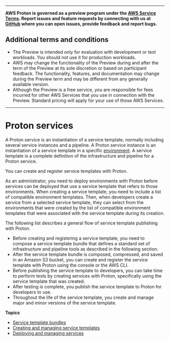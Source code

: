 --------

**AWS Proton is governed as a preview program under the [AWS Service Terms](https://aws.amazon.com/service-terms/)\. Report issues and feature requests by connecting with us at [GitHub](https://github.com/aws/aws-proton-public-roadmap) where you can open issues, provide feedback and report bugs\.**

## Additional terms and conditions<a name="preview-banner"></a>
+ The Preview is intended only for evaluation with development or test workloads\. You should not use it for production workloads\.
+ AWS may change the functionality of the Preview during and after the term of the Preview at its sole discretion or based on participant feedback\. The functionality, features, and documentation may change during the Preview term and may be different from any generally available version\.
+ Although the Preview is a free service, you are responsible for fees incurred for other AWS Services that you use in connection with the Preview\. Standard pricing will apply for your use of those AWS Services\.

--------

# Proton services<a name="ag-services"></a>

A Proton service is an instantiation of a service template, normally including several service instances and a pipeline\. A Proton service instance is an instantiation of a service template in a specific [environment](ag-environments.md)\. A service template is a complete definition of the infrastructure and pipeline for a Proton service\.

You can create and register service templates with Proton\.

As an administrator, you need to deploy environments with Proton before services can be deployed that use a service template that refers to those environments\. When creating a service template, you need to include a list of compatible environment templates\. Then, when developers create a service from a selected service template, they can select from the environments that were created by the list of compatible environment templates that were associated with the service template during its creation\.

The following list describes a general flow of service template publishing with Proton\.
+ Before creating and registering a service template, you need to compose a service template bundle that defines a standard set of infrastructure and pipeline tools as described in the following section\.
+ After the service template bundle is composed, compressed, and saved in an Amazon S3 bucket, you can create and register the service template with Proton using the console or the AWS CLI\.
+ Before publishing the service template to developers, you can take time to perform tests by creating services with Proton, specifically using the service template that was created\.
+ After testing is complete, you publish the service template to Proton for developers to use\.
+ Throughout the life of the service template, you create and manage major and minor versions of the service template\. 

**Topics**
+ [Service template bundles](ag-svc-template-bundles.md)
+ [Creating and managing service templates](managing-svc-templates.md)
+ [Deploying and managing services](ag-managing-services.md)